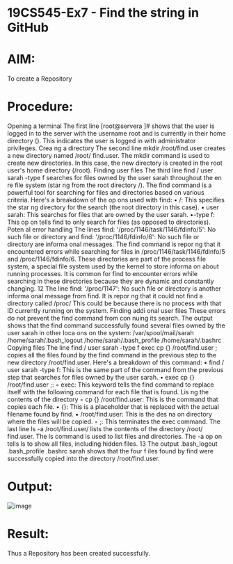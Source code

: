 # 19CS545-Ex7 - Find the string in GitHub

# AIM:
To create a Repository

# Procedure:
Opening a terminal The first line [root@servera ]# shows that the user is logged in to the server with the username root and is currently in their home directory (). This indicates the user is logged in with administrator privileges.
Crea ng a directory The second line mkdir /root/find.user creates a new directory named /root/ find.user. The mkdir command is used to create new directories. In this case, the new directory is created in the root user's home directory (/root).
Finding user files The third line find / user sarah -type f searches for files owned by the user sarah throughout the en re file system (star ng from the root directory /). The find command is a powerful tool for searching for files and directories based on various criteria. Here's a breakdown of the op ons used with find: • /: This specifies the star ng directory for the search (the root directory in this case). • user sarah: This searches for files that are owned by the user sarah. •-type f: This op on tells find to only search for files (as opposed to directories).
Poten al error handling The lines find: '/proc/1146/task/1146/fdinfo/5': No such file or directory and find: '/proc/1146/fdinfo/6': No such file or directory are informa onal messages. The find command is repor ng that it encountered errors while searching for files in /proc/1146/task/1146/fdinfo/5 and /proc/1146/fdinfo/6. These directories are part of the process file system, a special file system used by the kernel to store informa on about running processes. It is common for find to encounter errors while searching in these directories because they are dynamic and constantly changing. 12 The line find: '/proc/1147': No such file or directory is another informa onal message from find. It is repor ng that it could not find a directory called /proc/
This could be because there is no process with that ID currently running on the system.
Finding addi onal user files These errors do not prevent the find command from con nuing its search. The output shows that the find command successfully found several files owned by the user sarah in other loca ons on the system: /var/spool/mail/sarah /home/sarah/.bash_logout /home/sarah/.bash_profile /home/sarah/.bashrc
Copying files The line find / user sarah -type f exec cp {} /root/find.user ; copies all the files found by the find command in the previous step to the new directory /root/find.user. Here's a breakdown of this command: • find / user sarah -type f: This is the same part of the command from the previous step that searches for files owned by the user sarah. • exec cp {} /root/find.user ;: ◦ exec: This keyword tells the find command to replace itself with the following command for each file that is found.
Lis ng the contents of the directory ◦ cp {} /root/find.user: This is the command that copies each file. ▪ {}: This is a placeholder that is replaced with the actual filename found by find. ▪ /root/find.user: This is the des na on directory where the files will be copied. ◦ ;: This terminates the exec command. The last line ls -a /root/find.user/ lists the contents of the directory /root/ find.user. The ls command is used to list files and directories. The -a op on tells ls to show all files, including hidden files. 13 The output .bash_logout .bash_profile .bashrc sarah shows that the four f iles found by find were successfully copied into the directory /root/find.user.

# Output:
![image](https://github.com/user-attachments/assets/13e2127b-a623-489e-bf7c-739aab970adf)

# Result:
Thus a Repository has been created successfully.
